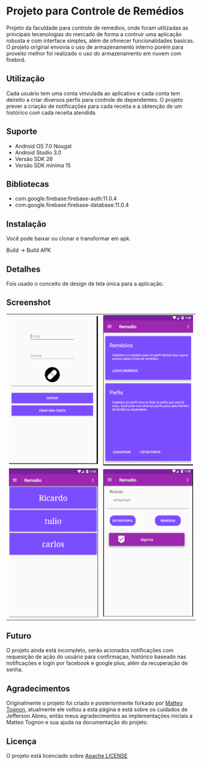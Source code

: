 # Projeto para Controle de Remédios
Projeto da faculdade para controle de remedios, onde foram utilizadas as principais tecenologias do mercado de forma a contruir uma aplicação robusta e com interface simples, além de ofnrecer funcionalidades basicas.
O projeto original envovia o uso de armazenamento interno porém para proveito melhor foi realizado o uso do armazenamento em nuvem com firebird.

## Utilização
Cada usuário tem uma conta vinvulada ao aplicativo e cada conta tem deireito a criar diversos perfis para controle de dependentes. O projeto prever a criação de notificações para cada receita e a obtenção de um histórico com cada receita atendida.

## Suporte
+ Android OS 7.0 Nougat
+ Android Studio 3.0
+ Versão SDK 26
+ Versão SDK mínima 15

## Bibliotecas
+ com.google.firebase:firebase-auth:11.0.4
+ com.google.firebase:firebase-database:11.0.4

## Instalação
Você pode baixar ou clonar e transformar em apk.

Build → Build APK

## Detalhes
Fois usado o conceito de design de tela única para a aplicação.

## Screenshot
<Table>
<tr>
  <td><img src="screenshot/tela_inicial.png" />
  <td><img src="screenshot/tela_principal.png" />
</tr>  
  <td><img src="screenshot/tela_lista.png" />
  <td><img src="screenshot/tela_perfil.png" />
</Table>

## Futuro
O projeto ainda está incompleto, serão acionados notificações com requesição de ação do usuário para confirmaçao, histórico baseado nas notificações e login por facebook e google plus, além da recuperação de senha.

## Agradecimentos
Originalmente o projeto foi criado e posteriormente forkado por [Matteo Tognon](https://github.com/MatteoTognon321), atualmente ele voltou a esta página e está sobre os cuidados de Jefferson Abreu, então meus agradecimentos as implementações iniciais a Matteo Tognon e sua ajuda na documentação do projeto.


## Licença
O projeto está licenciado sobre [Apache LICENSE](https://github.com/Nabucodono5or/Remedio/blob/master/LICENSE)

